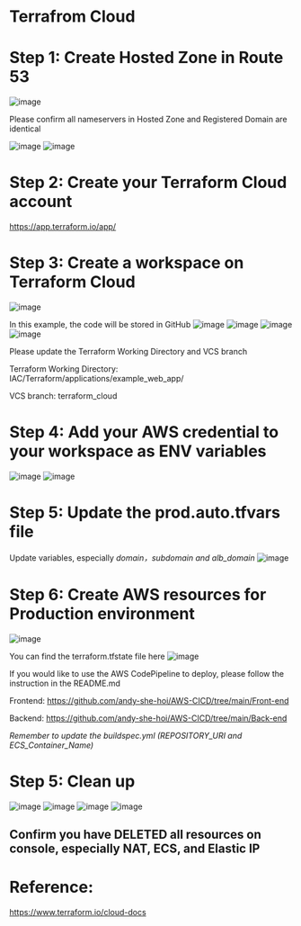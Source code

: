 # Terrafrom Cloud


# Step 1: Create Hosted Zone in Route 53

![image](https://user-images.githubusercontent.com/80022917/156779538-0687011a-6d9a-47d3-ade5-9fcc9ecf82dd.png)

Please confirm all nameservers in Hosted Zone and Registered Domain are identical

![image](https://user-images.githubusercontent.com/80022917/156780481-4d7c1c9a-c6df-464a-94fa-f09d390d4227.png)
![image](https://user-images.githubusercontent.com/80022917/156780592-a594b3de-2731-45c8-8376-f92007cb30a9.png)

# Step 2: Create your Terraform Cloud account

https://app.terraform.io/app/

# Step 3: Create a workspace on Terraform Cloud

![image](https://user-images.githubusercontent.com/80022917/157151179-fe889a0a-ea6c-4cd0-baf5-9e13da60f637.png)

In this example, the code will be stored in GitHub
![image](https://user-images.githubusercontent.com/80022917/157151278-c0f0548e-691f-4fc4-b8aa-49b5cdfcfefd.png)
![image](https://user-images.githubusercontent.com/80022917/157151644-a9f4f2d5-1d90-44c4-9e68-06056eb23612.png)
![image](https://user-images.githubusercontent.com/80022917/157152426-b8638cfc-575b-45f7-beb1-76f118729f57.png)
![image](https://user-images.githubusercontent.com/80022917/157152542-a95d4a6f-0ca9-4ad7-a9d5-d551a3751083.png)

Please update the Terraform Working Directory and VCS branch

Terraform Working Directory: IAC/Terraform/applications/example_web_app/

VCS branch: terraform_cloud

# Step 4: Add your AWS credential to your workspace as ENV variables

![image](https://user-images.githubusercontent.com/80022917/157154916-5b78941d-33fc-4505-9bde-d5382ed1ac92.png)
![image](https://user-images.githubusercontent.com/80022917/157154729-1421e50b-a2b1-4c97-9e47-126512809275.png)

# Step 5: Update the prod.auto.tfvars file

Update variables, especially _domain，subdomain and alb_domain_
![image](https://user-images.githubusercontent.com/80022917/157154146-b00a4461-2767-479c-8cbf-dd011588709b.png)

# Step 6: Create AWS resources for Production environment

![image](https://user-images.githubusercontent.com/80022917/157150112-54b7c1e2-48a4-4c85-81e7-91cb7a2bcf9a.png)

You can find the terraform.tfstate file here
![image](https://user-images.githubusercontent.com/80022917/157150607-98e9c845-12ff-4c65-aff5-8feec4d085bf.png)

If you would like to use the AWS CodePipeline to deploy, please follow the instruction in the README.md 

Frontend: https://github.com/andy-she-hoi/AWS-CICD/tree/main/Front-end

Backend: https://github.com/andy-she-hoi/AWS-CICD/tree/main/Back-end

_Remember to update the buildspec.yml (REPOSITORY_URI and ECS_Container_Name)_

# Step 5: Clean up

![image](https://user-images.githubusercontent.com/80022917/157156197-8995401b-f655-4235-9f89-9b60d10af527.png)
![image](https://user-images.githubusercontent.com/80022917/157156248-aaac43ef-be8c-47bb-8ce4-4e257c5fb4cb.png)
![image](https://user-images.githubusercontent.com/80022917/157156314-8a984f65-5846-4bc6-972a-097cc49b0788.png)
![image](https://user-images.githubusercontent.com/80022917/157156447-26dca291-bcc0-4dea-8362-14a5503fcf20.png)

## Confirm you have DELETED all resources on console, especially NAT, ECS, and Elastic IP

# Reference: 
https://www.terraform.io/cloud-docs
